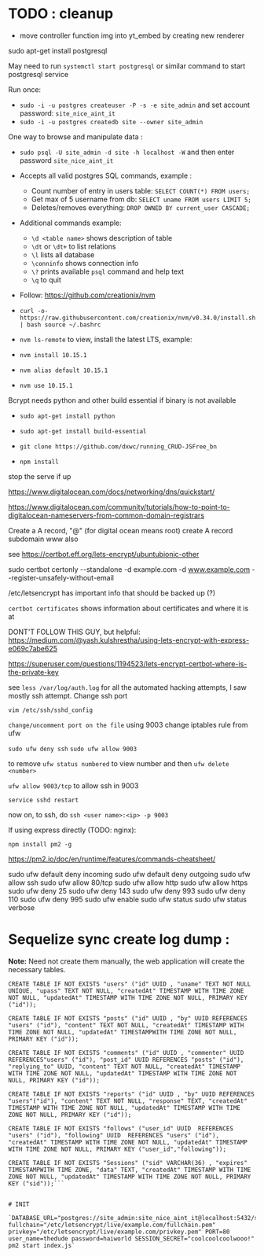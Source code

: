 # TODO : cleanup

+ move controller function img into yt_embed by creating new renderer



sudo apt-get install postgresql


May need to run `systemctl start postgresql` or similar command to start postgresql service

Run once:

+ `sudo -i -u postgres createuser -P -s -e site_admin` and set account password: `site_nice_aint_it`
+ `sudo -i -u postgres createdb site --owner site_admin`

One way to browse and manipulate data :

+ `sudo psql -U site_admin -d site -h localhost -W` and then enter password `site_nice_aint_it`
+ Accepts all valid postgres SQL commands, example :
    + Count number of entry in users table: `SELECT COUNT(*) FROM users;`
    + Get max of 5 username from db: `SELECT uname FROM users LIMIT 5;`
    + Deletes/removes everything: `DROP OWNED BY current_user CASCADE;`
+ Additional commands example:
    + `\d <table name>` shows description of table
    + `\dt` or `\dt+` to list relations
    + `\l` lists all database
    + `\conninfo` shows connection info
    + `\?` prints available `psql` command and help text
    + `\q` to quit



+ Follow: https://github.com/creationix/nvm
+ `curl -o- https://raw.githubusercontent.com/creationix/nvm/v0.34.0/install.sh | bash
source ~/.bashrc`
+ `nvm ls-remote` to view, install the latest LTS, example:
+ `nvm install 10.15.1`
+ `nvm alias default 10.15.1`
+ `nvm use 10.15.1`



Bcrypt needs python and other build essential if binary is not available

+ `sudo apt-get install python`
+ `sudo apt-get install build-essential`

+ `git clone https://github.com/dxwc/running_CRUD-JSFree_bn`
+ `npm install`




stop the serve if up

https://www.digitalocean.com/docs/networking/dns/quickstart/

https://www.digitalocean.com/community/tutorials/how-to-point-to-digitalocean-nameservers-from-common-domain-registrars

Create a A record, "@" (for digital ocean means root)
create A record subdomain www also





see https://certbot.eff.org/lets-encrypt/ubuntubionic-other

sudo certbot certonly --standalone -d example.com -d www.example.com --register-unsafely-without-email

/etc/letsencrypt has important info that should be backed up (?)

`certbot certificates` shows information about certificates and where it is at

DONT'T FOLLOW THIS GUY, but helpful: https://medium.com/@yash.kulshrestha/using-lets-encrypt-with-express-e069c7abe625

https://superuser.com/questions/1194523/lets-encrypt-certbot-where-is-the-private-key



see `less /var/log/auth.log` for all the automated hacking attempts, I saw mostly
ssh attempt. Change ssh port

`vim /etc/ssh/sshd_config`

`change/uncomment port on the file` using 9003
change iptables rule from ufw

`sudo ufw deny ssh`
`sudo ufw allow 9003`

to remove `ufw status numbered` to view number and then
`ufw delete <number>`

`ufw allow 9003/tcp` to allow ssh in 9003

`service sshd restart`

now on, to ssh, do `ssh <user name>:<ip> -p 9003`








If using express directly (TODO: nginx):

`npm install pm2 -g`

https://pm2.io/doc/en/runtime/features/commands-cheatsheet/

sudo ufw default deny incoming
sudo ufw default deny outgoing
sudo ufw allow ssh
sudo ufw allow 80/tcp
sudo ufw allow http
sudo ufw allow https
sudo ufw deny 25
sudo ufw deny 143
sudo ufw deny 993
sudo ufw deny 110
sudo ufw deny 995
sudo ufw enable
sudo ufw status
sudo ufw status verbose



# Sequelize sync create log dump :

__Note:__ Need not create them manually, the web application will create the necessary
tables.

```
CREATE TABLE IF NOT EXISTS "users" ("id" UUID , "uname" TEXT NOT NULL UNIQUE, "upass" TEXT NOT NULL, "createdAt" TIMESTAMP WITH TIME ZONE NOT NULL, "updatedAt" TIMESTAMP WITH TIME ZONE NOT NULL, PRIMARY KEY ("id"));

CREATE TABLE IF NOT EXISTS "posts" ("id" UUID , "by" UUID REFERENCES "users" ("id"), "content" TEXT NOT NULL, "createdAt" TIMESTAMP WITH TIME ZONE NOT NULL, "updatedAt" TIMESTAMPWITH TIME ZONE NOT NULL, PRIMARY KEY ("id"));

CREATE TABLE IF NOT EXISTS "comments" ("id" UUID , "commenter" UUID REFERENCES"users" ("id"), "post_id" UUID REFERENCES "posts" ("id"), "replying_to" UUID, "content" TEXT NOT NULL, "createdAt" TIMESTAMP WITH TIME ZONE NOT NULL, "updatedAt" TIMESTAMP WITH TIME ZONE NOT NULL, PRIMARY KEY ("id"));

CREATE TABLE IF NOT EXISTS "reports" ("id" UUID , "by" UUID REFERENCES "users"("id"), "content" TEXT NOT NULL, "response" TEXT, "createdAt" TIMESTAMP WITH TIME ZONE NOT NULL, "updatedAt" TIMESTAMP WITH TIME ZONE NOT NULL, PRIMARY KEY ("id"));

CREATE TABLE IF NOT EXISTS "follows" ("user_id" UUID  REFERENCES "users" ("id"), "following" UUID  REFERENCES "users" ("id"), "createdAt" TIMESTAMP WITH TIME ZONE NOT NULL, "updatedAt" TIMESTAMP WITH TIME ZONE NOT NULL, PRIMARY KEY ("user_id","following"));

CREATE TABLE IF NOT EXISTS "Sessions" ("sid" VARCHAR(36) , "expires" TIMESTAMPWITH TIME ZONE, "data" TEXT, "createdAt" TIMESTAMP WITH TIME ZONE NOT NULL, "updatedAt" TIMESTAMP WITH TIME ZONE NOT NULL, PRIMARY KEY ("sid"));```


# INIT

`DATABASE_URL="postgres://site_admin:site_nice_aint_it@localhost:5432/site" fullchain="/etc/letsencrypt/live/example.com/fullchain.pem" privkey="/etc/letsencrypt/live/example.com/privkey.pem" PORT=80 user_name=thedude password=haiworld SESSION_SECRET="coolcoolcoolwooo!" pm2 start index.js`
